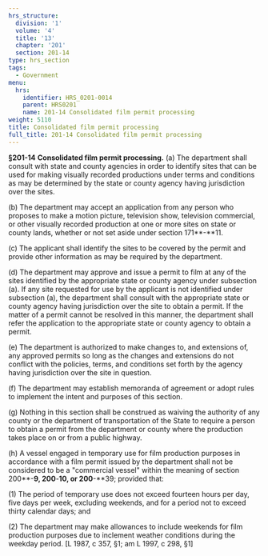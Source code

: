 ```yaml
---
hrs_structure:
  division: '1'
  volume: '4'
  title: '13'
  chapter: '201'
  section: 201-14
type: hrs_section
tags:
  - Government
menu:
  hrs:
    identifier: HRS_0201-0014
    parent: HRS0201
    name: 201-14 Consolidated film permit processing
weight: 5110
title: Consolidated film permit processing
full_title: 201-14 Consolidated film permit processing
---
```

**§201-14** **Consolidated film permit processing.** (a) The department shall consult with state and county agencies in order to identify sites that can be used for making visually recorded productions under terms and conditions as may be determined by the state or county agency having jurisdiction over the sites.

(b) The department may accept an application from any person who proposes to make a motion picture, television show, television commercial, or other visually recorded production at one or more sites on state or county lands, whether or not set aside under section 171**-**11.

(c) The applicant shall identify the sites to be covered by the permit and provide other information as may be required by the department.

(d) The department may approve and issue a permit to film at any of the sites identified by the appropriate state or county agency under subsection (a). If any site requested for use by the applicant is not identified under subsection (a), the department shall consult with the appropriate state or county agency having jurisdiction over the site to obtain a permit. If the matter of a permit cannot be resolved in this manner, the department shall refer the application to the appropriate state or county agency to obtain a permit.

(e) The department is authorized to make changes to, and extensions of, any approved permits so long as the changes and extensions do not conflict with the policies, terms, and conditions set forth by the agency having jurisdiction over the site in question.

(f) The department may establish memoranda of agreement or adopt rules to implement the intent and purposes of this section.

(g) Nothing in this section shall be construed as waiving the authority of any county or the department of transportation of the State to require a person to obtain a permit from the department or county where the production takes place on or from a public highway.

(h) A vessel engaged in temporary use for film production purposes in accordance with a film permit issued by the department shall not be considered to be a "commercial vessel" within the meaning of section 200**-**9, 200**-**10, or 200**-**39; provided that:

(1) The period of temporary use does not exceed fourteen hours per day, five days per week, excluding weekends, and for a period not to exceed thirty calendar days; and

(2) The department may make allowances to include weekends for film production purposes due to inclement weather conditions during the weekday period. [L 1987, c 357, §1; am L 1997, c 298, §1]